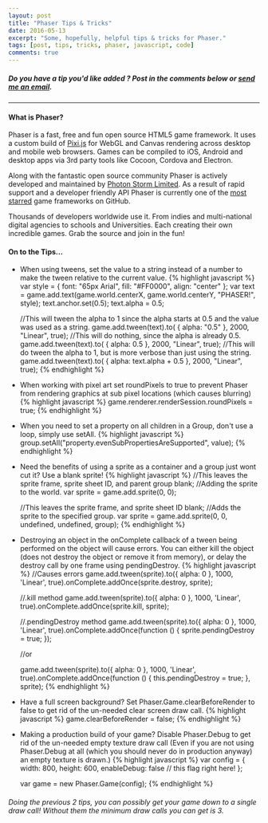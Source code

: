 ```yaml
---
layout: post
title: "Phaser Tips & Tricks"
date: 2016-05-13
excerpt: "Some, hopefully, helpful tips & tricks for Phaser."
tags: [post, tips, tricks, phaser, javascript, code]
comments: true
---
```


##### Do you have a tip you'd like added ? Post in the comments below or [send me an email](mailto:roylance.richard+phasertips@gmail.com?Subject=Phaser%20Tip%20Suggestion "EMAIL ME!").

---

#### What is Phaser?

 Phaser is a fast, free and fun open source HTML5 game framework. It uses a custom build of [Pixi.js](https://github.com/GoodBoyDigital/pixi.js/) for WebGL and Canvas rendering across desktop and mobile web browsers. Games can be compiled to iOS, Android and desktop apps via 3rd party tools like Cocoon, Cordova and Electron.

 Along with the fantastic open source community Phaser is actively developed and maintained by [Photon Storm Limited](http://www.photonstorm.com). As a result of rapid support and a developer friendly API Phaser is currently one of the [most starred](https://github.com/showcases/javascript-game-engines) game frameworks on GitHub.

 Thousands of developers worldwide use it. From indies and multi-national digital agencies to schools and Universities. Each creating their own incredible games. Grab the source and join in the fun!

#### On to the Tips...

-  When using tweens, set the value to a string instead of a number to make the tween relative to the current value.
{% highlight javascript %}
    var style = { font: "65px Arial", fill: "#FF0000", align: "center" };
    var text = game.add.text(game.world.centerX, game.world.centerY, "PHASER!", style);
    text.anchor.set(0.5);
    text.alpha = 0.5;

    //This will tween the alpha to 1 since the alpha starts at 0.5 and the value was used as a string.
    game.add.tween(text).to( { alpha: "0.5" }, 2000, "Linear", true);
    //This will do nothing, since the alpha is already 0.5.
    game.add.tween(text).to( { alpha: 0.5 }, 2000, "Linear", true);
    //This will do tween the alpha to 1, but is more verbose than just using the string.
    game.add.tween(text).to( { alpha: text.alpha + 0.5 }, 2000, "Linear", true);
{% endhighlight %}

- When working with pixel art set roundPixels to true to prevent Phaser from rendering graphics at sub pixel locations (which causes blurring)
{% highlight javascript %}
    game.renderer.renderSession.roundPixels = true;
{% endhighlight %}

- When you need to set a property on all children in a Group, don't use a loop, simply use setAll.
{% highlight javascript %}
    group.setAll("property.evenSubPropertiesAreSupported", value);
{% endhighlight %}

- Need the benefits of using a sprite as a container and a group just wont cut it? Use a blank sprite!
{% highlight javascript %}
    //This leaves the sprite frame, sprite sheet ID, and parent group blank;
    //Adding the sprite to the world.
    var sprite = game.add.sprite(0, 0);

    //This leaves the sprite frame, and sprite sheet ID blank;
    //Adds the sprite to the specified group.
    var sprite = game.add.sprite(0, 0, undefined, undefined, group);
{% endhighlight %}

- Destroying an object in the onComplete callback of a tween being performed on the object will cause errors. You can either kill the object (does not destroy the object or remove it from memory), or delay the destroy call by one frame using pendingDestroy.
{% highlight javascript %}
    //Causes errors
    game.add.tween(sprite).to({ alpha: 0 }, 1000, 'Linear', true).onComplete.addOnce(sprite.destroy, sprite);

    //.kill method
    game.add.tween(sprite).to({ alpha: 0 }, 1000, 'Linear', true).onComplete.addOnce(sprite.kill, sprite);

    //.pendingDestroy method
    game.add.tween(sprite).to({ alpha: 0 }, 1000, 'Linear', true).onComplete.addOnce(function () {
        sprite.pendingDestroy = true;
    });

    //or

    game.add.tween(sprite).to({ alpha: 0 }, 1000, 'Linear', true).onComplete.addOnce(function () {
        this.pendingDestroy = true;
    }, sprite);
{% endhighlight %}

- Have a full screen background? Set Phaser.Game.clearBeforeRender to false to get rid of the un-needed clear screen draw call.
{% highlight javascript %}
    game.clearBeforeRender = false;
{% endhighlight %}

- Making a production build of your game? Disable Phaser.Debug to get rid of the un-needed empty texture draw call (Even if you are not using Phaser.Debug at all (which you should never do in production anyway) an empty texture is drawn.)
{% highlight javascript %}
    var config = {
        width: 800,
        height: 600,
        enableDebug: false // this flag right here!
    };
    
    var game = new Phaser.Game(config);
{% endhighlight %}

###### Doing the previous 2 tips, you can possibly get your game down to a single draw call! Without them the minimum draw calls you can get is 3.
